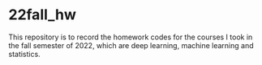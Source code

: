 # 22fall_hw
This repository is to record the homework codes for the courses I took in the fall semester of 2022, which are deep learning, machine learning and statistics.
